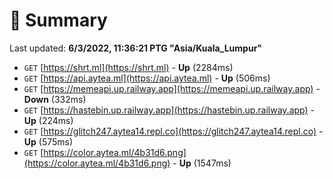 # 📖 Summary
Last updated: **6/3/2022, 11:36:21 PTG "Asia/Kuala_Lumpur"**

- `GET` [https://shrt.ml](https://shrt.ml) - **Up** (2284ms)
- `GET` [https://api.aytea.ml](https://api.aytea.ml) - **Up** (506ms)
- `GET` [https://memeapi.up.railway.app](https://memeapi.up.railway.app) - **Down** (332ms)
- `GET` [https://hastebin.up.railway.app](https://hastebin.up.railway.app) - **Up** (224ms)
- `GET` [https://glitch247.aytea14.repl.co](https://glitch247.aytea14.repl.co) - **Up** (575ms)
- `GET` [https://color.aytea.ml/4b31d6.png](https://color.aytea.ml/4b31d6.png) - **Up** (1547ms)
